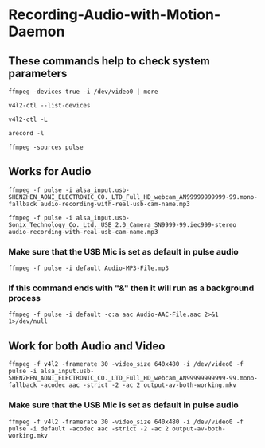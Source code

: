 # Recording-Audio-with-Motion-Daemon

## These commands help to check system parameters

`ffmpeg -devices true -i /dev/video0 | more`

`v4l2-ctl --list-devices`

`v4l2-ctl -L`

`arecord -l`

`ffmpeg -sources pulse`


## Works for Audio
`ffmpeg -f pulse -i alsa_input.usb-SHENZHEN_AONI_ELECTRONIC_CO._LTD_Full_HD_webcam_AN99999999999-99.mono-fallback audio-recording-with-real-usb-cam-name.mp3`

`ffmpeg -f pulse -i alsa_input.usb-Sonix_Technology_Co._Ltd._USB_2.0_Camera_SN9999-99.iec999-stereo audio-recording-with-real-usb-cam-name.mp3`


### Make sure that the USB Mic is set as default in pulse audio
`ffmpeg -f pulse -i default Audio-MP3-File.mp3`

### If this command ends with "&" then it will run as a background process
`ffmpeg -f pulse -i default -c:a aac Audio-AAC-File.aac 2>&1 1>/dev/null`


## Work for both Audio and Video
`ffmpeg -f v4l2 -framerate 30 -video_size 640x480 -i /dev/video0 -f pulse -i alsa_input.usb-SHENZHEN_AONI_ELECTRONIC_CO._LTD_Full_HD_webcam_AN99999999999-99.mono-fallback -acodec aac -strict -2 -ac 2 output-av-both-working.mkv`

### Make sure that the USB Mic is set as default in pulse audio
`ffmpeg -f v4l2 -framerate 30 -video_size 640x480 -i /dev/video0 -f pulse -i default -acodec aac -strict -2 -ac 2 output-av-both-working.mkv`

